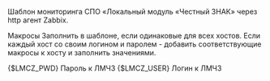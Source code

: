 Шаблон мониторинга СПО «Локальный модуль «Честный ЗНАК» через http агент Zabbix.

Макросы
Заполнить в шаблоне, если одинаковые для всех хостов. 
Если каждый хост со своим логином и паролем - добавить соответствующие макросы к хосту и заполнить значениями.

{$LMCZ_PWD} Пароль к ЛМЧЗ
{$LMCZ_USER} Логин к ЛМЧЗ
